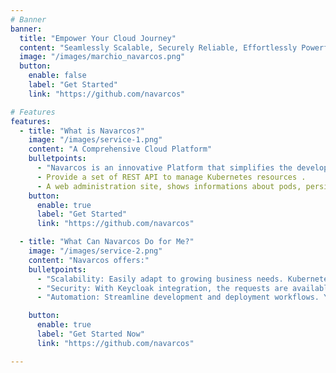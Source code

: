 ```yaml
---
# Banner
banner:
  title: "Empower Your Cloud Journey"
  content: "Seamlessly Scalable, Securely Reliable, Effortlessly Powerful. "
  image: "/images/marchio_navarcos.png"
  button:
    enable: false
    label: "Get Started"
    link: "https://github.com/navarcos"

# Features
features:
  - title: "What is Navarcos?"
    image: "/images/service-1.png"
    content: "A Comprehensive Cloud Platform"
    bulletpoints:
      - "Navarcos is an innovative Platform that simplifies the development, deployment, and management of cloud-native applications, ensuring efficiency and reliability. "
      - Provide a set of REST API to manage Kubernetes resources .
      - A web administration site, shows informations about pods, persistent volume , config maps , helm charts and so on...
    button:
      enable: true
      label: "Get Started"
      link: "https://github.com/navarcos"

  - title: "What Can Navarcos Do for Me?"
    image: "/images/service-2.png"
    content: "Navarcos offers:"
    bulletpoints:
      - "Scalability: Easily adapt to growing business needs. Kubernetes provide the ability to dynamically adjust the resources allocated to your application workloads based on demand. It involves adding or removing resources such as pods, nodes, or containers to match the changing needs of your applications.  "
      - "Security: With Keycloak integration, the requests are available only to users allowed."
      - "Automation: Streamline development and deployment workflows. You can connect your CD platform to deploy your application on kubernetes."

    button:
      enable: true
      label: "Get Started Now"
      link: "https://github.com/navarcos"

---
```

